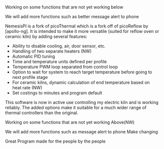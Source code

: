 Working on some functions that are not yet working below

We will add more functions such as better message alert to phone

NemesisPI is a fork of picoThermal which is a fork off of picoReflow by [apollo-ng]. It is intended to make it more 
versatile (suited for reflow oven or ceramic kiln) by adding several features:

* Ability to disable cooling, air, door sensor, etc.
* Handling of two separate heaters (NW)
* Automatic PID tuning
* Time and temperature units defined per profile
* Temperature PWM loop separated from control loop
* Option to wait for system to reach target temperature before going to next profile stage
* For ceramic kilns, dynamic calculation of end temperature based on heat rate (NW)
* Set costings to minutes and program default

This software is now in active use controlling my electric kiln and is working reliably. The added options make it suitable for a much wider range of thermal controllers than the original. 

Working on some functions that are not yet working Above(NW)

We will add more functions such as message alert to phone
Make changing 

Great Program made for the people by the people


